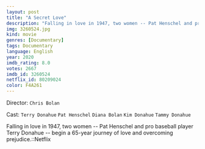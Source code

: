 ```yaml
---
layout: post
title: "A Secret Love"
description: "Falling in love in 1947, two women -- Pat Henschel and pro baseball player Terry Donahue -- begin a 65-year journey of love and overcoming prejudice.::Netflix.."
img: 3260524.jpg
kind: movie
genres: [Documentary]
tags: Documentary 
language: English
year: 2020
imdb_rating: 8.0
votes: 2667
imdb_id: 3260524
netflix_id: 80209024
color: F4A261
---
```

Director: `Chris Bolan`  

Cast: `Terry Donahue` `Pat Henschel` `Diana Bolan` `Kim Donahue` `Tammy Donahue` 

Falling in love in 1947, two women -- Pat Henschel and pro baseball player Terry Donahue -- begin a 65-year journey of love and overcoming prejudice.::Netflix
